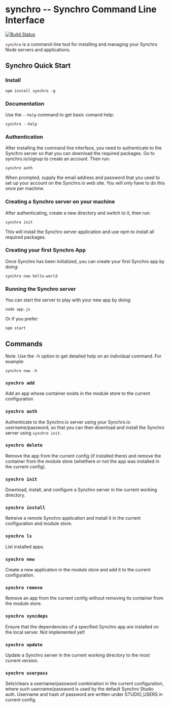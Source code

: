 # synchro -- Synchro Command Line Interface

[![Build Status](https://travis-ci.org/SynchroLabs/SynchroCLI.svg?branch=master)](https://travis-ci.org/SynchroLabs/SynchroCLI)

`synchro` is a command-line tool for installing and managing your Synchro Node servers and applications.

## Synchro Quick Start

### Install

    npm install synchro -g

### Documentation

Use the `--help` command to get basic comand help:

    synchro --help

### Authentication

After installing the command line interface, you need to authenticate to the Synchro server so that you can download the required packages.  Go to synchro.io/signup to create an account.  Then run:

	synchro auth

When prompted, supply the email address and password that you used to set up your account on the Synchro.io web site.  You will only have to do this once per machine.

### Creating a Synchro server on your machine

After authenticating, create a new directory and switch to it, then run:

    synchro init

This will install the Synchro server application and use npm to install all required packages.

### Creating your first Synchro App

Once Synchro has been initialized, you can create your first Synchro app by doing:

    synchro new hello-world

### Running the Synchro server

You can start the server to play with your new app by doing:

    node app.js

Or if you prefer:

    npm start

## Commands

Note: Use the -h option to get detailed help on an individual command.  For example:

`synchro new -h`

### `synchro add`

Add an app whose container exists in the module store to the current configuration

### `synchro auth`

Authenticate to the Synchro.io server using your Synchro.io username/password, so that you can then download and install the Synchro server using `synchro init`.

### `synchro delete`

Remove the app from the current config (if installed there) and remove the container from the module store (whethere or not the app was installed in the current config).

### `synchro init`

Download, install, and configure a Synchro server in the current working directory.

### `synchro install`

Retreive a remote Synchro application and install it in the current configuration and module store.

### `synchro ls`

List installed apps.

### `synchro new`

Create a new application in the module store and add it to the current configuration.

### `synchro remove`

Remove an app from  the current config without removing its container from the module store.

### `synchro syncdeps`

Ensure that the dependencies of a specified Synchro app are installed on the local server.  Not implemented yet!

### `synchro update`

Update a Synchro server in the current working directory to the most current version.

### `synchro userpass`

Sets/clears a username/password combination in the current configuration, where such username/password is used by the default Synchro Studio auth.  Username and hash of password are written under STUDIO_USERS in current config.
